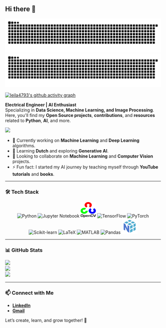 ## Hi there 👋

![Snake Animation](https://github.com/leila4793/leila4793/blob/output/github-contribution-grid-snake.svg#gh-light-mode-only)
![Snake Animation](https://github.com/leila4793/leila4793/blob/output/github-contribution-grid-snake-dark.svg#gh-dark-mode-only)

[![leila4793's github activity graph](https://github-readme-activity-graph.vercel.app/graph?username=leila4793&theme=dracula)](https://github.com/leila4793/github-readme-activity-graph)

**Electrical Engineer | AI Enthusiast**  
Specializing in **Data Science, Machine Learning, and Image Processing**.  
Here, you'll find my **Open Source projects**, **contributions**, and **resources** related to **Python**, **AI**, and more.

![](https://komarev.com/ghpvc/?username=leila4793&style=for-the-badge&color=blueviolet) 

- 🔭 Currently working on **Machine Learning** and **Deep Learning** algorithms.
- 🌱 Learning **Dutch** and exploring **Generative AI**.
- 👯 Looking to collaborate on **Machine Learning** and **Computer Vision** projects.
- ⚡ Fun fact: I started my AI journey by teaching myself through **YouTube tutorials** and **books**.

---

### 🛠️ **Tech Stack**  
<div align="center">
  <img src="https://img.icons8.com/color/48/000000/python--v1.png" alt="Python" title="Python" width="50" height="50"/>
  <img src="https://cdn.jsdelivr.net/gh/devicons/devicon/icons/jupyter/jupyter-original.svg" alt="Jupyter Notebook" title="Jupyter Notebook" width="50" height="50"/>
  <img src="https://raw.githubusercontent.com/github/explore/main/topics/opencv/opencv.png" alt="OpenCV" title="OpenCV" width="50" height="50"/>
  <img src="https://cdn.jsdelivr.net/gh/devicons/devicon/icons/tensorflow/tensorflow-original.svg" alt="TensorFlow" title="TensorFlow" width="50" height="50"/>
  <img src="https://cdn.jsdelivr.net/gh/devicons/devicon/icons/pytorch/pytorch-original.svg" alt="PyTorch" title="PyTorch" width="50" height="50"/>
  <img src="https://upload.wikimedia.org/wikipedia/commons/0/05/Scikit_learn_logo_small.svg" alt="Scikit-learn" title="Scikit-learn" width="50" height="50"/>
  <img src="https://upload.wikimedia.org/wikipedia/commons/9/92/LaTeX_logo.svg" alt="LaTeX" title="LaTeX" width="50" height="50"/>
  <img src="https://upload.wikimedia.org/wikipedia/commons/2/21/Matlab_Logo.png" alt="MATLAB" title="MATLAB" width="50" height="50"/>
  <img src="https://cdn.jsdelivr.net/gh/devicons/devicon/icons/pandas/pandas-original.svg" alt="Pandas" title="Pandas" width="50" height="50"/>
  <img src="https://raw.githubusercontent.com/github/explore/main/topics/numpy/numpy.png" alt="NumPy" title="NumPy" width="50" height="50"/>
</div>

---

### 📊 **GitHub Stats**
![](https://github-readme-stats.vercel.app/api?username=leila4793&theme=dark&hide_border=false&include_all_commits=true&count_private=true)<br/>
![](https://github-readme-streak-stats.herokuapp.com/?user=leila4793&theme=dark&hide_border=false)<br/>
![](https://github-readme-stats.vercel.app/api/top-langs/?username=leila4793&theme=dark&hide_border=false&include_all_commits=true&count_private=true&layout=compact)

---

### 📫 **Connect with Me**
- **[LinkedIn](https://www.linkedin.com/in/leila-akbari-652911124/)**
- **[Gmail](leilaa.akbari@gmail.com)**

Let’s create, learn, and grow together! 🚀

<!--
**leila4793/leila4793** is a ✨ _special_ ✨ repository because its `README.md` (this file) appears on your GitHub profile. 

